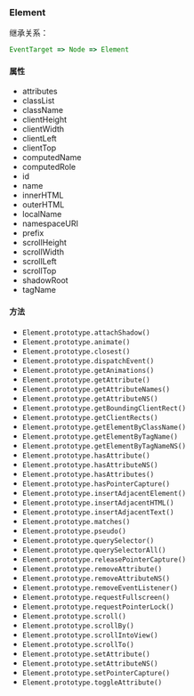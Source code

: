### Element

继承关系：

```js
EventTarget => Node => Element
```

#### 属性

- attributes
- classList
- className
- clientHeight
- clientWidth
- clientLeft
- clientTop
- computedName
- computedRole
- id
- name
- innerHTML
- outerHTML
- localName
- namespaceURI
- prefix
- scrollHeight
- scrollWidth
- scrollLeft
- scrollTop
- shadowRoot
- tagName



#### 方法

- `Element.prototype.attachShadow()`
- `Element.prototype.animate()`
- `Element.prototype.closest()`
- `Element.prototype.dispatchEvent()`
- `Element.prototype.getAnimations()`
- `Element.prototype.getAttribute()`
- `Element.prototype.getAttributeNames()`
- `Element.prototype.getAttributeNS()`
- `Element.prototype.getBoundingClientRect()`
- `Element.prototype.getClientRects()`
- `Element.prototype.getElementByClassName()`
- `Element.prototype.getElementByTagName()`
- `Element.prototype.getElementByTagNameNS()`
- `Element.prototype.hasAttribute()`
- `Element.prototype.hasAttributeNS()`
- `Element.prototype.hasAttributes()`
- `Element.prototype.hasPointerCapture()`
- `Element.prototype.insertAdjacentElement()`
- `Element.prototype.insertAdjacentHTML()`
- `Element.prototype.insertAdjacentText()`
- `Element.prototype.matches()`
- `Element.prototype.pseudo()`
- `Element.prototype.querySelector()`
- `Element.prototype.querySelectorAll()`
- `Element.prototype.releasePointerCapture()`
- `Element.prototype.removeAttribute()`
- `Element.prototype.removeAttributeNS()`
- `Element.prototype.removeEventListener()`
- `Element.prototype.requestFullscreen()`
- `Element.prototype.requestPointerLock()`
- `Element.prototype.scroll()`
- `Element.prototype.scrollBy()`
- `Element.prototype.scrollIntoView()`
- `Element.prototype.scrollTo()`
- `Element.prototype.setAttribute()`
- `Element.prototype.setAttributeNS()`
- `Element.prototype.setPointerCapture()`
- `Element.prototype.toggleAttribute()`